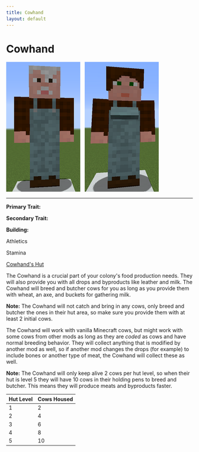 ```yaml
---
title: Cowhand
layout: default
---
```

# Cowhand

<div class="infobox box text-center">
<img src="../../assets/images/workers/cowboy_m.png" alt="Cowhand Male" />&nbsp;&nbsp;&nbsp;<img src="../../assets/images/workers/cowboy_f.png" alt="Cowhand Female" />
<hr />
  <div class="row section-text text-left">
    <div class="col">
      <p><strong>Primary Trait:</strong></p>
      <p><strong>Secondary Trait:</strong></p>
      <p><strong>Building:</strong></p>
    </div>
    <div class="col">
      <p class="traitp">Athletics</p>
      <p class="traits">Stamina</p>
      <p><a href="../buildings/cowhand">Cowhand's Hut</a></p>
    </div>
  </div>
</div>

The Cowhand is a crucial part of your colony's food production needs. They will also provide you with all drops and byproducts like leather and milk. The Cowhand will breed and butcher cows for you as long as you provide them with wheat, an axe, and buckets for gathering milk.

**Note:** The Cowhand will not catch and bring in any cows, only breed and butcher the ones in their hut area, so make sure you provide them with at least 2 initial cows.

The Cowhand will work with vanilla Minecraft cows, but might work with some cows from other mods as long as they are *coded* as cows and have normal breeding behavior. They will collect anything that is modified by another mod as well, so if another mod changes the drops (for example) to include bones or another type of meat, the Cowhand will collect these as well.

**Note:** The Cowhand will only keep alive 2 cows per hut level, so when their hut is level 5 they will have 10 cows in their holding pens to breed and butcher. This means they will produce meats and byproducts faster.

| Hut Level | Cows Housed |
| --------- | ----------- |
| 1         | 2           |
| 2         | 4           |
| 3         | 6           |
| 4         | 8           |
| 5         | 10          |

<br>
